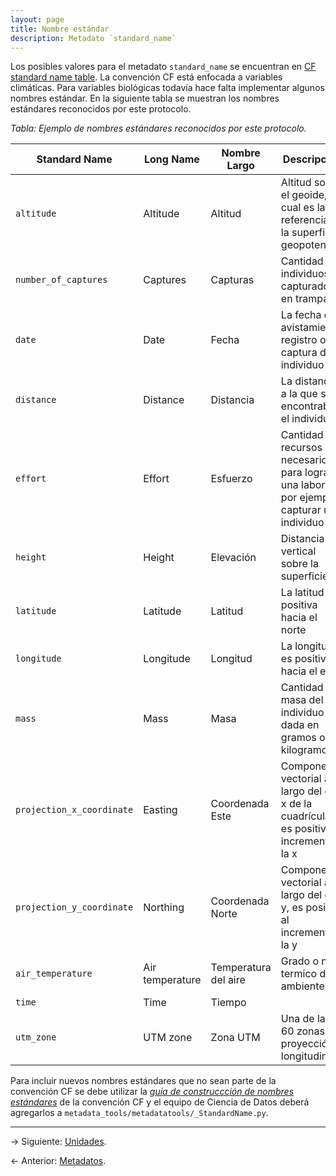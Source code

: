 ```yaml
---
layout: page
title: Nombre estándar
description: Metadato `standard_name`
---
```


Los posibles valores para el metadato `standard_name` se encuentran en [CF standard name
table](http://cfconventions.org/Data/cf-standard-names/current/build/cf-standard-name-table.html).
La convención CF está enfocada a variables climáticas. Para variables biológicas todavía hace falta
implementar algunos nombres estándar. En la siguiente tabla se muestran los nombres estándares
reconocidos por este protocolo.

_Tabla: Ejemplo de nombres estándares reconocidos por este protocolo._

Standard Name       | Long Name   | Nombre Largo         | Descripción
--------------------------|-----------------|----------------------|--------------------------------------------------------------------
`altitude`                | Altitude        | Altitud              | Altitud sobre el geoide, la cual es la referencia de la superficie geopotencial
`number_of_captures`                 | Captures         | Capturas             | Cantidad de individuos capturados en trampas
`date`                    | Date            | Fecha                | La fecha de avistamiento, registro o captura del individuo
`distance`                | Distance        | Distancia            | La distancia a la que se encontraba el individuo
`effort`                  | Effort          | Esfuerzo             | Cantidad de recursos necesarios para lograr una labor, por ejemplo: capturar un individuo
`height`                  | Height          | Elevación            | Distancia vertical sobre la superficie
`latitude`                | Latitude        | Latitud              | La latitud es positiva hacia el norte
`longitude`               | Longitude       | Longitud             | La longitud es positiva hacia el este
`mass`                    | Mass            | Masa                 | Cantidad de masa del individuo dada en gramos o kilogramos
`projection_x_coordinate` | Easting         | Coordenada Este      | Componente vectorial a lo largo del eje x de la cuadrícula, es positiva al incrementar la x
`projection_y_coordinate` | Northing        | Coordenada Norte     | Componente vectorial a lo largo del eje y, es positiva al incrementar la y
`air_temperature`         | Air temperature | Temperatura del aire | Grado o nivel termico del ambiente
`time`                    | Time            | Tiempo               | &nbsp;
`utm_zone`                | UTM zone        | Zona UTM             | Una de las 60 zonas de proyección longitudinal.

Para incluir nuevos nombres estándares que no sean parte de la convención CF se debe utilizar la
[_guía de construccción de nombres
estándares_](http://cfconventions.org/Data/cf-standard-names/docs/guidelines.html) de la convención
CF y el equipo de Ciencia de Datos deberá agregarlos a `metadata_tools/metadatatools/_StandardName.py`.

---

&rarr; Siguiente: [Unidades](units.html).

&larr; Anterior: [Metadatos](metadatos.html).
